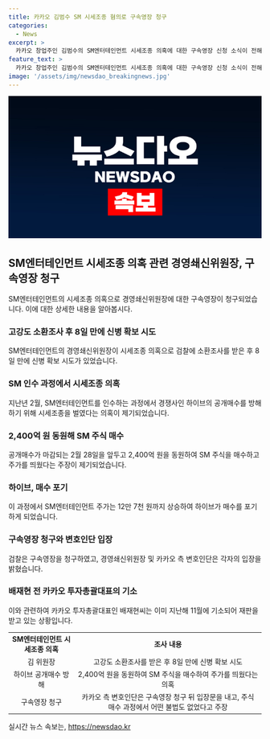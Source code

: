 ```yaml
---
title: 카카오 김범수 SM 시세조종 혐의로 구속영장 청구
categories:
  - News
excerpt: >
  카카오 창업주인 김범수의 SM엔터테인먼트 시세조종 의혹에 대한 구속영장 신청 소식이 전해졌다. 김범수는 현장에서 불법적인 행위를 지시한 적이 없다고 주장했으며, 해당 소명은 영장 심문에서 이뤄질 예정이라고 밝혔다. 검찰은 김범수를 고강도 소환조사한 뒤 8일 만에 신병 확보에 나섰는데, 이 과정에서 SM 주식을 매수하여 시세를 높였다는 혐의도 받고 있다. 같은 혐의를 받는 다른 인물은 이미 지난해 기소돼 재판을 받고 있는 상황이다. YTN 홍민기였습니다.
feature_text: >
  카카오 창업주인 김범수의 SM엔터테인먼트 시세조종 의혹에 대한 구속영장 신청 소식이 전해졌다. 김범수는 현장에서 불법적인 행위를 지시한 적이 없다고 주장했으며, 해당 소명은 영장 심문에서 이뤄질 예정이라고 밝혔다. 검찰은 김범수를 고강도 소환조사한 뒤 8일 만에 신병 확보에 나섰는데, 이 과정에서 SM 주식을 매수하여 시세를 높였다는 혐의도 받고 있다. 같은 혐의를 받는 다른 인물은 이미 지난해 기소돼 재판을 받고 있는 상황이다. YTN 홍민기였습니다.
image: '/assets/img/newsdao_breakingnews.jpg'
---
```


<p><img src="/assets/img/newsdao_breakingnews.jpg" alt="bookingtag 속보" /></p>

<h2 data-ke-size="size26">SM엔터테인먼트 시세조종 의혹 관련 경영쇄신위원장, 구속영장 청구</h2>

<p data-ke-size="size16">SM엔터테인먼트의 시세조종 의혹으로 경영쇄신위원장에 대한 구속영장이 청구되었습니다. 이에 대한 상세한 내용을 알아봅시다.</p>

<h3>고강도 소환조사 후 8일 만에 신병 확보 시도</h3>

<p data-ke-size="size16">SM엔터테인먼트의 경영쇄신위원장이 시세조종 의혹으로 검찰에 소환조사를 받은 후 8일 만에 신병 확보 시도가 있었습니다. </p>

<h3>SM 인수 과정에서 시세조종 의혹</h3>

<p data-ke-size="size16">지난년 2월, SM엔터테인먼트를 인수하는 과정에서 경쟁사인 하이브의 공개매수를 방해하기 위해 시세조종을 벌였다는 의혹이 제기되었습니다. </p>

<h3>2,400억 원 동원해 SM 주식 매수</h3>

<p data-ke-size="size16">공개매수가 마감되는 2월 28일을 앞두고 2,400억 원을 동원하여 SM 주식을 매수하고 주가를 띄웠다는 주장이 제기되었습니다.</p>

<h3>하이브, 매수 포기</h3>

<p data-ke-size="size16">이 과정에서 SM엔터테인먼트 주가는 12만 7천 원까지 상승하여 하이브가 매수를 포기하게 되었습니다.</p>

<h3>구속영장 청구와 변호인단 입장</h3>

<p data-ke-size="size16">검찰은 구속영장을 청구하였고, 경영쇄신위원장 및 카카오 측 변호인단은 각자의 입장을 밝혔습니다.</p>

<h3>배재현 전 카카오 투자총괄대표의 기소</h3>

<p data-ke-size="size16">이와 관련하여 카카오 투자총괄대표인 배재현씨는 이미 지난해 11월에 기소되어 재판을 받고 있는 상황입니다.</p>

<table>
  <tr>
    <td style="text-align: center; height: 17px;"><b>SM엔터테인먼트 시세조종 의혹</b></td>
    <td style="text-align: center; height: 17px;"><b>조사 내용</b></td>
  </tr>
  <tr>
    <td style="text-align: center; height: 17px;">김 위원장</td>
    <td style="text-align: center; height: 17px;">고강도 소환조사를 받은 후 8일 만에 신병 확보 시도</td>
  </tr>
  <tr>
    <td style="text-align: center; height: 17px;">하이브 공개매수 방해</td>
    <td style="text-align: center; height: 17px;">2,400억 원을 동원하여 SM 주식을 매수하여 주가를 띄웠다는 의혹</td>
  </tr>
  <tr>
    <td style="text-align: center; height: 17px;">구속영장 청구</td>
    <td style="text-align: center; height: 17px;">카카오 측 변호인단은 구속영장 청구 뒤 입장문을 내고, 주식 매수 과정에서 어떤 불법도 없었다고 주장</td>
  </tr>
</table>
실시간 뉴스 속보는, <a href="https://newsdao.kr" rel="dofollow">https://newsdao.kr</a>


